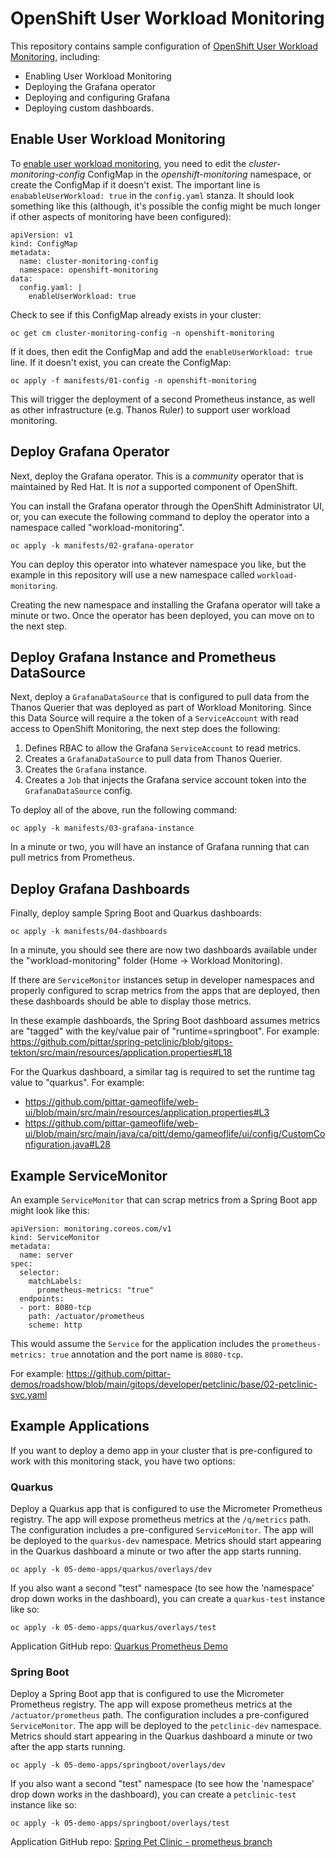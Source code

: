 # OpenShift User Workload Monitoring

This repository contains sample configuration of [OpenShift User Workload Monitoring](https://docs.openshift.com/container-platform/4.9/monitoring/enabling-monitoring-for-user-defined-projects.html), including:
* Enabling User Workload Monitoring
* Deploying the Grafana operator
* Deploying and configuring Grafana
* Deploying custom dashboards.

## Enable User Workload Monitoring

To [enable user workload monitoring](https://docs.openshift.com/container-platform/4.9/monitoring/enabling-monitoring-for-user-defined-projects.html), you need to edit the *cluster-monitoring-config* ConfigMap in the *openshift-monitoring* namespace, or create the ConfigMap if it doesn't exist.  The important line is `enabableUserWorkload: true` in the `config.yaml` stanza.  It should look something like this (although, it's possible the config might be much longer if other aspects of monitoring have been configured):

```
apiVersion: v1
kind: ConfigMap
metadata:
  name: cluster-monitoring-config
  namespace: openshift-monitoring
data:
  config.yaml: |
    enableUserWorkload: true
```

Check to see if this ConfigMap already exists in your cluster:

```
oc get cm cluster-monitoring-config -n openshift-monitoring
```

If it does, then edit the ConfigMap and add the `enableUserWorkload: true` line.  If it doesn't exist, you can create the ConfigMap:

```
oc apply -f manifests/01-config -n openshift-monitoring
```

This will trigger the deployment of a second Prometheus instance, as well as other infrastructure (e.g. Thanos Ruler) to support user workload monitoring.

## Deploy Grafana Operator

Next, deploy the Grafana operator.  This is a *community* operator that is maintained by Red Hat.  It is *not* a supported component of OpenShift.

You can install the Grafana operator through the OpenShift Administrator UI, or, you can execute the following command to deploy the operator into a namespace called "workload-monitoring".  

```
oc apply -k manifests/02-grafana-operator
```

You can deploy this operator into whatever namespace you like, but the example in this repository will use a new namespace called `workload-monitoring`.

Creating the new namespace and installing the Grafana operator will take a minute or two.  Once the operator has been deployed, you can move on to the next step.

## Deploy Grafana Instance and Prometheus DataSource

Next, deploy a `GrafanaDataSource` that is configured to pull data from the Thanos Querier that was deployed as part of Workload Monitoring.  Since this Data Source will require a the token of a `ServiceAccount` with read access to OpenShift Monitoring, the next step does the following:

1. Defines RBAC to allow the Grafana `ServiceAccount` to read metrics.
2. Creates a `GrafanaDataSource` to pull data from Thanos Querier.
3. Creates the `Grafana` instance.
4. Creates a `Job` that injects the Grafana service account token into the `GrafanaDataSource` config.

To deploy all of the above, run the following command:

```
oc apply -k manifests/03-grafana-instance
```

In a minute or two, you will have an instance of Grafana running that can pull metrics from Prometheus.

## Deploy Grafana Dashboards

Finally, deploy sample Spring Boot and Quarkus dashboards:

```
oc apply -k manifests/04-dashboards
```

In a minute, you should see there are now two dashboards available under the "workload-monitoring" folder (Home -> Workload Monitoring).

If there are `ServiceMonitor` instances setup in developer namespaces and properly configured to scrap metrics from the apps that are deployed, then these dashboards should be able to display those metrics.

In these example dashboards, the Spring Boot dashboard assumes metrics are "tagged" with the key/value pair of "runtime=springboot".  For example:
https://github.com/pittar/spring-petclinic/blob/gitops-tekton/src/main/resources/application.properties#L18

For the Quarkus dashboard, a similar tag is required to set the runtime tag value to "quarkus".  For example:

* https://github.com/pittar-gameoflife/web-ui/blob/main/src/main/resources/application.properties#L3
* https://github.com/pittar-gameoflife/web-ui/blob/main/src/main/java/ca/pitt/demo/gameoflife/ui/config/CustomConfiguration.java#L28

## Example ServiceMonitor

An example `ServiceMonitor` that can scrap metrics from a Spring Boot app might look like this:

```
apiVersion: monitoring.coreos.com/v1
kind: ServiceMonitor
metadata:
  name: server
spec:
  selector:
    matchLabels:
      prometheus-metrics: "true"
  endpoints:
  - port: 8080-tcp
    path: /actuator/prometheus
    scheme: http
```

This would assume the `Service` for the application includes the `prometheus-metrics: true` annotation and the port name is `8080-tcp`.

For example: https://github.com/pittar-demos/roadshow/blob/main/gitops/developer/petclinic/base/02-petclinic-svc.yaml

## Example Applications

If you want to deploy a demo app in your cluster that is pre-configured to work with this monitoring stack, you have two options:

### Quarkus

Deploy a Quarkus app that is configured to use the Micrometer Prometheus registry.  The app will expose prometheus metrics at the `/q/metrics` path.  The configuration includes a pre-configured `ServiceMonitor`.  The app will be deployed to the `quarkus-dev` namespace.  Metrics should start appearing in the Quarkus dashboard a minute or two after the app starts running.

```
oc apply -k 05-demo-apps/quarkus/overlays/dev
```

If you also want a second "test" namespace (to see how the 'namespace' drop down works in the dashboard), you can create a `quarkus-test` instance like so:

```
oc apply -k 05-demo-apps/quarkus/overlays/test
```

Application GitHub repo: [Quarkus Prometheus Demo](https://github.com/pittar/quarkus-prometheus-demo)

### Spring Boot

Deploy a Spring Boot app that is configured to use the Micrometer Prometheus registry.  The app will expose prometheus metrics at the `/actuator/prometheus` path.  The configuration includes a pre-configured `ServiceMonitor`.  The app will be deployed to the `petclinic-dev` namespace.  Metrics should start appearing in the Quarkus dashboard a minute or two after the app starts running.

```
oc apply -k 05-demo-apps/springboot/overlays/dev
```

If you also want a second "test" namespace (to see how the 'namespace' drop down works in the dashboard), you can create a `petclinic-test` instance like so:

```
oc apply -k 05-demo-apps/springboot/overlays/test
```

Application GitHub repo: [Spring Pet Clinic - prometheus branch](https://github.com/pittar/spring-petclinic/tree/prom)